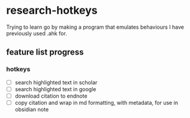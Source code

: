 # research-hotkeys
Trying to learn go by making a program that emulates behaviours I have previously used .ahk for. 
## feature list progress
### hotkeys
 
- [ ] search highlighted text in scholar
- [ ] search highlighted text in google
- [ ] download citation to endnote
- [ ] copy citation and wrap in md formatting, with metadata, for use in obsidian note